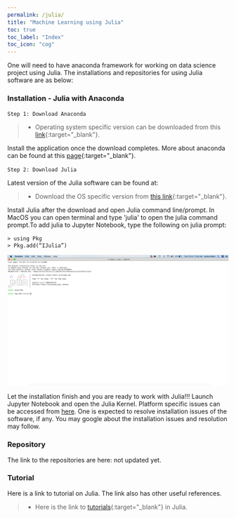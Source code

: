 ```yaml
---
permalink: /julia/
title: "Machine Learning using Julia"
toc: true
toc_label: "Index"
toc_icon: "cog"
---
```

One will need to have anaconda framework  for working on data science project using Julia. The installations and repositories for using Julia software are as below:

### Installation - Julia with Anaconda

`Step 1: Download Anaconda`

> * Operating system specific version can be downloaded from this [link](https://www.anaconda.com/products/individual){:target="_blank"}. 

Install the application once the download completes. More about anaconda can be found at this [page](https://docs.anaconda.com){:target="_blank"}. 

`Step 2: Download Julia`

Latest version of the Julia software can be found at:

> * Download the OS specific version from [this link](https://julialang.org/downloads/){:target="_blank"}. 

Install Julia after the download and open Julia command line/prompt. In  MacOS you can open terminal and type 'julia' to open the julia command prompt.To add julia to Jupyter Notebook, type the following on julia prompt:

    > using Pkg 
    > Pkg.add(“IJulia”)

![image](/assets/images/Julia_Add.png)

Let the installation finish and you are ready to work with Julia!!! Launch Jupyter Notebook and open the Julia Kernel. Platform specific issues can be accessed from [here](https://julialang.org/downloads/platform/). One is expected to resolve installation issues of the software, if any. You may google about the installation issues and resolution may follow.

### Repository
The link to the repositories are here: not updated yet.

### Tutorial
Here is a link to tutorial on Julia. The link also has other useful references.

> * Here is the link to [tutorials](https://julialang.org/learning/tutorials/){:target="_blank"} in Julia.
